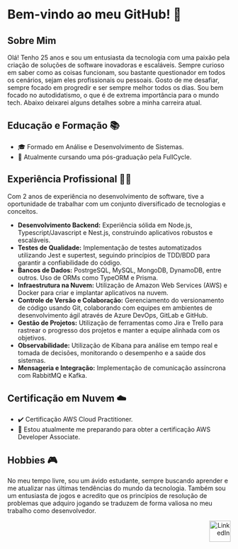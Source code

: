 # Bem-vindo ao meu GitHub! 👋

## Sobre Mim

Olá! Tenho 25 anos e sou um entusiasta da tecnologia com uma paixão pela criação de soluções de software inovadoras e escaláveis. Sempre curioso em saber como as coisas funcionam, sou bastante questionador em todos os cenários, sejam eles profissionais ou pessoais. Gosto de me desafiar, sempre focado em progredir e ser sempre melhor todos os dias. Sou bem focado no autodidatismo, o que é de extrema importância para o mundo tech. Abaixo deixarei alguns detalhes sobre a minha carreira atual.

## Educação e Formação 📚

- 🎓 Formado em Análise e Desenvolvimento de Sistemas.
- 📖 Atualmente cursando uma pós-graduação pela FullCycle.

## Experiência Profissional 👨‍💻

Com 2 anos de experiência no desenvolvimento de software, tive a oportunidade de trabalhar com um conjunto diversificado de tecnologias e conceitos.

- **Desenvolvimento Backend:** Experiência sólida em Node.js, Typescript/Javascript e Nest.js, construindo aplicativos robustos e escaláveis.
- **Testes de Qualidade:** Implementação de testes automatizados utilizando Jest e supertest, seguindo princípios de TDD/BDD para garantir a confiabilidade do código.
- **Bancos de Dados:** PostrgeSQL, MySQL, MongoDB, DynamoDB, entre outros. Uso de ORMs como TypeORM e Prisma.
- **Infraestrutura na Nuvem:** Utilização de Amazon Web Services (AWS) e Docker para criar e implantar aplicativos na nuvem.
- **Controle de Versão e Colaboração:** Gerenciamento do versionamento de código usando Git, colaborando com equipes em ambientes de desenvolvimento ágil através de Azure DevOps, GitLab e GitHub.
- **Gestão de Projetos:** Utilização de ferramentas como Jira e Trello para rastrear o progresso dos projetos e manter a equipe alinhada com os objetivos.
- **Observabilidade:** Utilização de Kibana para análise em tempo real e tomada de decisões, monitorando o desempenho e a saúde dos sistemas.
- **Mensageria e Integração:** Implementação de comunicação assíncrona com RabbitMQ e Kafka.

## Certificação em Nuvem ☁️

- ✔️ Certificação AWS Cloud Practitioner.
- 📘 Estou atualmente me preparando para obter a certificação AWS Developer Associate.

## Hobbies 🎮

No meu tempo livre, sou um ávido estudante, sempre buscando aprender e me atualizar nas últimas tendências do mundo da tecnologia. Também sou um entusiasta de jogos e acredito que os princípios de resolução de problemas que adquiro jogando se traduzem de forma valiosa no meu trabalho como desenvolvedor.

<div align="right" ><a href="https://www.linkedin.com/in/rodrigocarmo97/"><img width="48px" height="48px" alt="LinkedIn" src="https://cdn.icon-icons.com/icons2/1099/PNG/512/1485482199-linkedin_78667.png" /></a></div>

